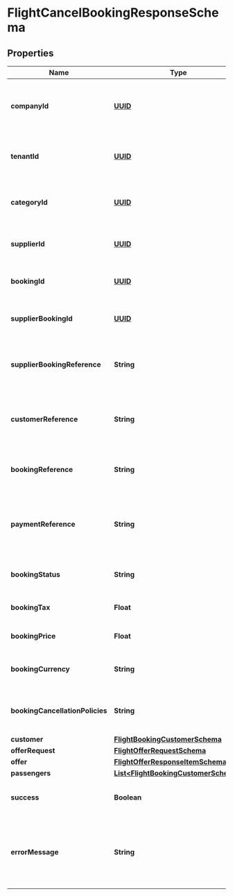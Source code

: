 # FlightCancelBookingResponseSchema

## Properties
Name | Type | Description | Notes
------------ | ------------- | ------------- | -------------
**companyId** | [**UUID**](UUID.md) | Identifier for the company associated with the booking. |  [optional]
**tenantId** | [**UUID**](UUID.md) | Identifier for the tenant associated with the booking. |  [optional]
**categoryId** | [**UUID**](UUID.md) | Identifier for the category of the booking. |  [optional]
**supplierId** | [**UUID**](UUID.md) | Identifier for the supplier of the booking. |  [optional]
**bookingId** | [**UUID**](UUID.md) | Unique identifier for the booking. |  [optional]
**supplierBookingId** | [**UUID**](UUID.md) | Supplier’s identifier for the booking. |  [optional]
**supplierBookingReference** | **String** | Reference number provided by the supplier for the booking. |  [optional]
**customerReference** | **String** | Customer reference number associated with the booking. |  [optional]
**bookingReference** | **String** | Internal reference number for the booking. |  [optional]
**paymentReference** | **String** | Reference number for the payment associated with the booking. |  [optional]
**bookingStatus** | **String** | Current status of the booking. |  [optional]
**bookingTax** | **Float** | Tax applied to the booking. |  [optional]
**bookingPrice** | **Float** | Total price of the booking. |  [optional]
**bookingCurrency** | **String** | Currency used for the booking pricing. |  [optional]
**bookingCancellationPolicies** | **String** | Cancellation policies applicable to the booking. |  [optional]
**customer** | [**FlightBookingCustomerSchema**](FlightBookingCustomerSchema.md) |  |  [optional]
**offerRequest** | [**FlightOfferRequestSchema**](FlightOfferRequestSchema.md) |  |  [optional]
**offer** | [**FlightOfferResponseItemSchema**](FlightOfferResponseItemSchema.md) |  |  [optional]
**passengers** | [**List&lt;FlightBookingCustomerSchema&gt;**](FlightBookingCustomerSchema.md) |  |  [optional]
**success** | **Boolean** | Indicates if the booking was successful. |  [optional]
**errorMessage** | **String** | Provides details on any error that occurred during the booking process. |  [optional]
